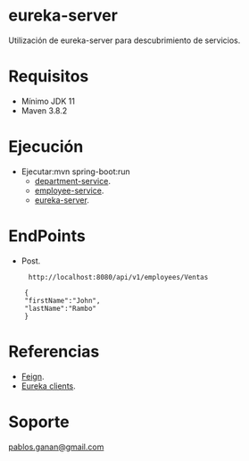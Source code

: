 # eureka-server

Utilización de eureka-server para descubrimiento de servicios.
# Requisitos
* Mínimo JDK 11
* Maven 3.8.2

# Ejecución
* Ejecutar:mvn spring-boot:run
	* <a href="https://github.com/pgananc/ejemplos-spring/tree/main/eureka-server/department-service">department-service</a>. 
	* <a href="https://github.com/pgananc/ejemplos-spring/tree/main/eureka-server/employee-service">employee-service</a>. 
	* <a href="https://github.com/pgananc/ejemplos-spring/tree/main/eureka-server/eureka-server">eureka-server</a>. 
	

# EndPoints

* Post. 
```
	 http://localhost:8080/api/v1/employees/Ventas
	 
	{
	"firstName":"John",
	"lastName":"Rambo"
	}
```
# Referencias

* <a href="https://cloud.spring.io/spring-cloud-netflix/multi/multi_spring-cloud-feign.html">Feign</a>.
* <a href="https://cloud.spring.io/spring-cloud-netflix/multi/multi__service_discovery_eureka_clients.html">Eureka clients</a>.

# Soporte
pablos.ganan@gmail.com
